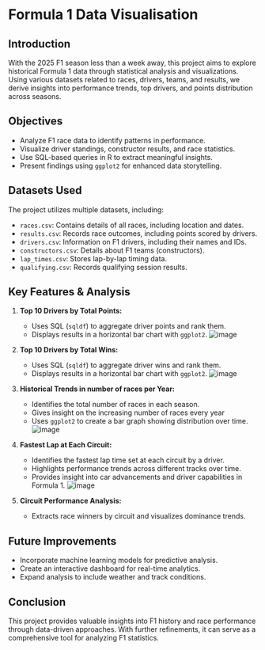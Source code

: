 # Formula 1 Data Visualisation

## Introduction
With the 2025 F1 season less than a week away, this project aims to explore historical Formula 1 data through statistical analysis and visualizations. Using various datasets related to races, drivers, teams, and results, we derive insights into performance trends, top drivers, and points distribution across seasons.

## Objectives
- Analyze F1 race data to identify patterns in performance.
- Visualize driver standings, constructor results, and race statistics.
- Use SQL-based queries in R to extract meaningful insights.
- Present findings using `ggplot2` for enhanced data storytelling.

## Datasets Used
The project utilizes multiple datasets, including:
- `races.csv`: Contains details of all races, including location and dates.
- `results.csv`: Records race outcomes, including points scored by drivers.
- `drivers.csv`: Information on F1 drivers, including their names and IDs.
- `constructors.csv`: Details about F1 teams (constructors).
- `lap_times.csv`: Stores lap-by-lap timing data.
- `qualifying.csv`: Records qualifying session results.

## Key Features & Analysis
1. **Top 10 Drivers by Total Points:**
   - Uses SQL (`sqldf`) to aggregate driver points and rank them.
   - Displays results in a horizontal bar chart with `ggplot2`.
     ![image](https://github.com/user-attachments/assets/d17455eb-01b9-4b8b-a7a3-b3cbf8eeb1ea)

2. **Top 10 Drivers by Total Wins:**
   - Uses SQL (`sqldf`) to aggregate driver wins and rank them.
   - Displays results in a horizontal bar chart with `ggplot2`.
   ![image](https://github.com/user-attachments/assets/02d19c12-3a86-41a8-8924-d6b6e15cfb67)

   
4. **Historical Trends in number of races per Year:**
   - Identifies the total number of races in each season.
   - Gives insight on the increasing number of races every year
   - Uses `ggplot2` to create a bar graph showing distribution over time.
     ![image](https://github.com/user-attachments/assets/c9eeac74-1fea-48ba-b5ae-1fe40e223f8a)
   

5. **Fastest Lap at Each Circuit:**  
   - Identifies the fastest lap time set at each circuit by a driver.  
   - Highlights performance trends across different tracks over time.  
   - Provides insight into car advancements and driver capabilities in Formula 1.
     ![image](https://github.com/user-attachments/assets/dfd617df-ce8a-44a3-ac2c-8fe0da6ea5a8)

   


6. **Circuit Performance Analysis:**
   - Extracts race winners by circuit and visualizes dominance trends.

## Future Improvements
- Incorporate machine learning models for predictive analysis.
- Create an interactive dashboard for real-time analytics.
- Expand analysis to include weather and track conditions.

## Conclusion
This project provides valuable insights into F1 history and race performance through data-driven approaches. With further refinements, it can serve as a comprehensive tool for analyzing F1 statistics.

